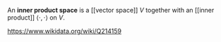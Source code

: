 An **inner product space** is a [[vector space]] $V$ together with an [[inner product]] $\langle\cdot,\cdot\rangle$ on $V$.

https://www.wikidata.org/wiki/Q214159